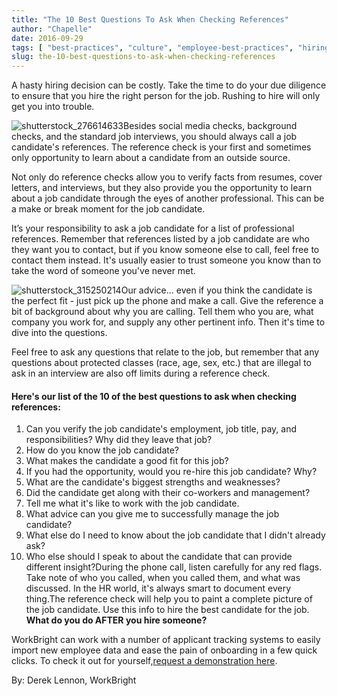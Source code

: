 ```yaml
---
title: "The 10 Best Questions To Ask When Checking References"
author: "Chapelle"
date: 2016-09-29
tags: [ "best-practices", "culture", "employee-best-practices", "hiring", "how-to", "hr-best-practices", "interview", "legal" ]
slug: the-10-best-questions-to-ask-when-checking-references
---
```

A hasty hiring decision can be costly. Take the time to do your due diligence to ensure that you hire the right person for the job. Rushing to hire will only get you into trouble.  
  
 ![shutterstock_276614633](https://workbright.com/wp-content/uploads/2016/09/shutterstock_276614633-300x271.jpg)Besides social media checks, background checks, and the standard job interviews, you should always call a job candidate's references. The reference check is your first and sometimes only opportunity to learn about a candidate from an outside source.  
  
Not only do reference checks allow you to verify facts from resumes, cover letters, and interviews, but they also provide you the opportunity to learn about a job candidate through the eyes of another professional. This can be a make or break moment for the job candidate.  
  
It’s your responsibility to ask a job candidate for a list of professional references. Remember that references listed by a job candidate are who they want you to contact, but if you know someone else to call, feel free to contact them instead. It's usually easier to trust someone you know than to take the word of someone you've never met.  
  
 ![shutterstock_315250214](https://workbright.com/wp-content/uploads/2016/09/shutterstock_315250214-300x200.jpg)Our advice... even if you think the candidate is the perfect fit - just pick up the phone and make a call. Give the reference a bit of background about why you are calling. Tell them who you are, what company you work for, and supply any other pertinent info. Then it's time to dive into the questions.  
  
Feel free to ask any questions that relate to the job, but remember that any questions about protected classes (race, age, sex, etc.) that are illegal to ask in an interview are also off limits during a reference check.

#### Here's our list of the 10 of the best questions to ask when checking references:

1. Can you verify the job candidate's employment, job title, pay, and responsibilities? Why did they leave that job?
2. How do you know the job candidate?
3. What makes the candidate a good fit for this job?
4. If you had the opportunity, would you re-hire this job candidate? Why?
5. What are the candidate's biggest strengths and weaknesses?
6. Did the candidate get along with their co-workers and management?
7. Tell me what it's like to work with the job candidate.
8. What advice can you give me to successfully manage the job candidate?
9. What else do I need to know about the job candidate that I didn't already ask?
10. Who else should I speak to about the candidate that can provide different insight?During the phone call, listen carefully for any red flags. Take note of who you called, when you called them, and what was discussed. In the HR world, it's always smart to document every thing.The reference check will help you to paint a complete picture of the job candidate. Use this info to hire the best candidate for the job.
**What do you do AFTER you hire someone?**  
  
WorkBright can work with a number of applicant tracking systems to easily import new employee data and ease the pain of onboarding in a few quick clicks. To check it out for yourself,[request a demonstration here](https://workbright.com/request-a-demo/).  
  
By: Derek Lennon, WorkBright  
  
  
  


  
  


  
  




